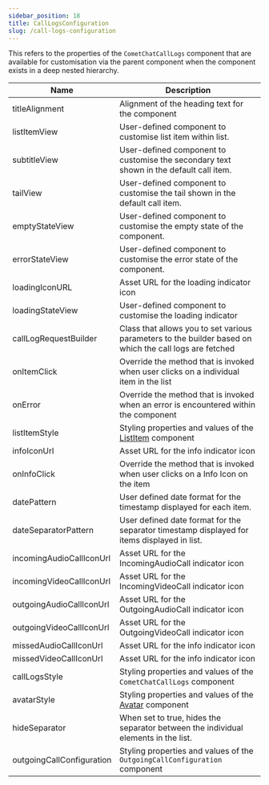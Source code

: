 ```yaml
---
sidebar_position: 18
title: CallLogsConfiguration
slug: /call-logs-configuration
---
```


This refers to the properties of the `CometChatCallLogs` component that are available for customisation via the parent component when the component exists in a deep nested hierarchy.

| Name | Description | 
| ---- | ---- | 
| titleAlignment | Alignment of the heading text for the component | 
| listItemView | User-defined component to customise list item within list. | 
| subtitleView | User-defined component to customise the secondary text shown in the default call item. | 
| tailView | User-defined component to customise the tail shown in the default call item. | 
| emptyStateView | User-defined component to customise the empty state of the component. | 
| errorStateView | User-defined component to customise the error state of the component. | 
| loadingIconURL | Asset URL for the loading indicator icon | 
| loadingStateView | User-defined component to customise the loading indicator | 
| callLogRequestBuilder | Class that allows you to set various parameters to the builder based on which the call logs are fetched | 
| onItemClick | Override the method that is invoked when user clicks on a individual item in the list | 
| onError | Override the method that is invoked when an error is encountered within the component | 
| listItemStyle | Styling properties and values of the [ListItem](/web-elements/list-item) component | 
| infoIconUrl | Asset URL for the info indicator icon | 
| onInfoClick | Override the method that is invoked when user clicks on a Info Icon on the item | 
| datePattern | User defined date format for the timestamp displayed for each item. | 
| dateSeparatorPattern | User defined date format for the separator timestamp displayed for items displayed in list. | 
| incomingAudioCallIconUrl | Asset URL for the IncomingAudioCall indicator icon | 
| incomingVideoCallIconUrl | Asset URL for the IncomingVideoCall indicator icon | 
| outgoingAudioCallIconUrl | Asset URL for the OutgoingAudioCall indicator icon | 
| outgoingVideoCallIconUrl | Asset URL for the OutgoingVideoCall indicator icon | 
| missedAudioCallIconUrl | Asset URL for the info indicator icon | 
| missedVideoCallIconUrl | Asset URL for the info indicator icon | 
| callLogsStyle | Styling properties and values of the `CometChatCallLogs` component | 
| avatarStyle | Styling properties and values of the [Avatar](/web-elements/avatar) component | 
| hideSeparator | When set to true, hides the separator between the individual elements in the list. | 
| outgoingCallConfiguration | Styling properties and values of the `OutgoingCallConfiguration` component | 
